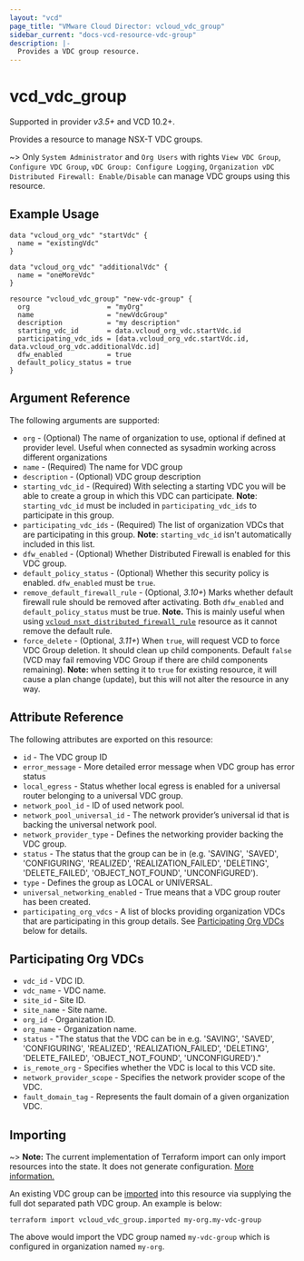```yaml
---
layout: "vcd"
page_title: "VMware Cloud Director: vcloud_vdc_group"
sidebar_current: "docs-vcd-resource-vdc-group"
description: |-
  Provides a VDC group resource.
---
```


# vcd\_vdc\_group
Supported in provider *v3.5+* and VCD 10.2+.

Provides a resource to manage NSX-T VDC groups.

~> Only `System Administrator` and `Org Users` with rights `View VDC Group`, `Configure VDC Group`, `vDC Group: Configure Logging`, `Organization vDC Distributed Firewall: Enable/Disable` can manage VDC groups using this resource.

## Example Usage

```hcl
data "vcloud_org_vdc" "startVdc" {
  name = "existingVdc"
}

data "vcloud_org_vdc" "additionalVdc" {
  name = "oneMoreVdc"
}

resource "vcloud_vdc_group" "new-vdc-group" {
  org                   = "myOrg"
  name                  = "newVdcGroup"
  description           = "my description"
  starting_vdc_id       = data.vcloud_org_vdc.startVdc.id
  participating_vdc_ids = [data.vcloud_org_vdc.startVdc.id, data.vcloud_org_vdc.additionalVdc.id]
  dfw_enabled           = true
  default_policy_status = true
}
```

## Argument Reference

The following arguments are supported:

* `org` - (Optional) The name of organization to use, optional if defined at provider level. Useful when connected as sysadmin working across different organizations
* `name` - (Required) The name for VDC group
* `description` - (Optional) VDC group description
* `starting_vdc_id` - (Required) With selecting a starting VDC you will be able to create a group in which this VDC can participate. **Note**: `starting_vdc_id` must be included in `participating_vdc_ids` to participate in this group.
* `participating_vdc_ids` - (Required) The list of organization VDCs that are participating in this group. **Note**: `starting_vdc_id` isn't automatically included in this list.
* `dfw_enabled` - (Optional) Whether Distributed Firewall is enabled for this VDC group.
* `default_policy_status` - (Optional) Whether this security policy is enabled. `dfw_enabled` must be `true`.
* `remove_default_firewall_rule` - (Optional, *3.10+*) Marks whether default firewall rule should be
  removed after activating. Both `dfw_enabled` and `default_policy_status` must be true. **Note.**
  This is mainly useful when using
  [`vcloud_nsxt_distributed_firewall_rule`](/providers/vmware/vcd/latest/docs/resources/nsxt_distributed_firewall_rule)
  resource as it cannot remove the default rule.
* `force_delete` - (Optional, *3.11+*) When `true`, will request VCD to force VDC Group deletion. It
  should clean up child components. Default `false` (VCD may fail removing VDC Group if there are
  child components remaining). **Note:** when setting it to `true` for existing resource, it will
  cause a plan change (update), but this will not alter the resource in any way.

## Attribute Reference

The following attributes are exported on this resource:

* `id` - The VDC group ID
* `error_message` - More detailed error message when VDC group has error status
* `local_egress` - Status whether local egress is enabled for a universal router belonging to a universal VDC group.
* `network_pool_id` - ID of used network pool.
* `network_pool_universal_id` - The network provider’s universal id that is backing the universal network pool.
* `network_provider_type` - Defines the networking provider backing the VDC group.
* `status` - The status that the group can be in (e.g. 'SAVING', 'SAVED', 'CONFIGURING', 'REALIZED', 'REALIZATION_FAILED', 'DELETING', 'DELETE_FAILED', 'OBJECT_NOT_FOUND', 'UNCONFIGURED').
* `type` - Defines the group as LOCAL or UNIVERSAL.
* `universal_networking_enabled` - True means that a VDC group router has been created.
* `participating_org_vdcs` - A list of blocks providing organization VDCs that are participating in this group details. See [Participating Org VDCs](#participatingOrgVdcs) below for details.

<a id="participatingOrgVdcs"></a>
## Participating Org VDCs

* `vdc_id` - VDC ID.
* `vdc_name` - VDC name.
* `site_id` - Site ID.
* `site_name` - Site name.
* `org_id` - Organization ID.
* `org_name` - Organization name.
* `status` - "The status that the VDC can be in e.g. 'SAVING', 'SAVED', 'CONFIGURING', 'REALIZED', 'REALIZATION_FAILED', 'DELETING', 'DELETE_FAILED', 'OBJECT_NOT_FOUND', 'UNCONFIGURED')."
* `is_remote_org` - Specifies whether the VDC is local to this VCD site.
* `network_provider_scope` - Specifies the network provider scope of the VDC.
* `fault_domain_tag` - Represents the fault domain of a given organization VDC.

## Importing

~> **Note:** The current implementation of Terraform import can only import resources into the state.
It does not generate configuration. [More information.](https://www.terraform.io/docs/import/)

An existing VDC group can be [imported][docs-import] into this resource
via supplying the full dot separated path VDC group. An example is below:

[docs-import]: https://www.terraform.io/docs/import/

```
terraform import vcloud_vdc_group.imported my-org.my-vdc-group
```

The above would import the VDC group named `my-vdc-group` which is configured in organization named `my-org`.
